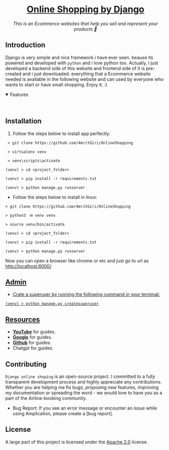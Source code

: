 <h1 align="center">
    <a href=""> Online Shopping  by Django</a>
</h1>

<p align="center">
  <i align="center">
    This is an Ecommerce websites that help you sell and represent your products  🚀</i>
</p>



## Introduction
Django is very simple and nice framework i have ever seen.
beause its powered and developed with `python` and i love python too. Actually, i just developed a backend side of this website and frontend side of it is pre-created and i just downloaded.
everything that a Ecommerce website needed is available in the following website and can used by everyone who wants to start or have small shopping.
Enjoy it. :)


<details open>
<summary>
 Features
</summary> <br />


<table>
  <tr>
    <!-- <td rowspan="3"><img src="Github/assets/admin_page.png" alt="admin page" height="400px"></td>
    <td rowspan="3"><img src="Github/assets/abzarkade_wholesite.png" alt="whole main page" height="700px"></td> -->
  </tr>
  <tr>
  </tr>
  <tr>
  </tr>
</table>
    
</details>

## Installation
1. Follow the steps below to install app perfectly:
```shell
 > git clone https://github.com/4mritGiri/OnlineShopping

 > virtualenv venv 

 > venv\scripts\activate 

(venv) > cd <project_folder> 

(venv) > pip install -r requirements.txt

(venv) > python manage.py runserver 

```


  - Follow the steps below to install in linux:
  ```shell
  > git clone https://github.com/4mritGiri/OnlineShopping 

  > python3 -m venv venv

  > source venv/bin/activate

  (venv) > cd <project_folder>
  
  (venv) > pip install -r requirements.txt

  (venv) > python manage.py runserver

  ```


Now you can open a browser like chrome or etc and just go to url as <a href='http://localhost:8000/'>http://localhost:8000/

## Admin
  - Crate a superuser by running the following command in your terminal:
```shell
(venv) > python manage.py createsuperuser
```
## Resources

- **[YouTube](https://www.youtube.com/)** for guides.
- **[Google](https://www.google.com/)** for guides.
- **[Github](https://www.github.com/)** for guides.
- Chatgpt for guides.

<a name="contributing_anchor"></a>
## Contributing

`Django online shoping` is an open-source project. I committed to a fully transparent development process and highly appreciate any contributions. Whether you are helping me fix bugs, proposing new features, improving my documentation or spreading the word - we would love to have you as a part of the Airline-booking community. 

- Bug Report: If you see an error message or encounter an issue while using Amplication, please create a [bug report].


## License

A large part of this project is licensed under the [Apache 2.0](./LICENSE) license. 
